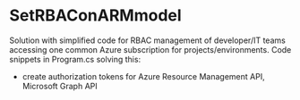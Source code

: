 # SetRBAConARMmodel
Solution with simplified code for RBAC management of developer/IT teams accessing one common Azure subscription for projects/environments.
Code snippets in Program.cs solving this:
- create authorization tokens for Azure Resource Management API, Microsoft Graph API

